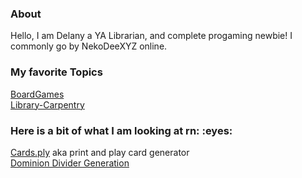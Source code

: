 <h3> About </h3>
<p> Hello, I am Delany a YA Librarian, and complete progaming newbie! I commonly go by NekoDeeXYZ online. </p>
<h3> My favorite Topics </h3>
<p> <a href= "https://github.com/search?q=topic%3Aboardgame&type=repositories"> BoardGames </a><br>
  <a href= "https://github.com/search?q=topic%3Alibrary-carpentry&type=repositories">Library-Carpentry</a></p>
  
<h3> Here is a bit of what I am looking at rn:  :eyes: </h3>
<p> <a href= "https://duckduckgo.com](https://github.com/jhauberg/cards.py">Cards.ply</a> aka print and play card generator <br> 
<a href= "https://github.com/sumpfork/dominiontabs">Dominion Divider Generation</a> </p>

<!--
**NekoDeeXYZ/NekoDeeXYZ** is a ✨ _special_ ✨ repository because its `README.md` (this file) appears on your GitHub profile.
-->
